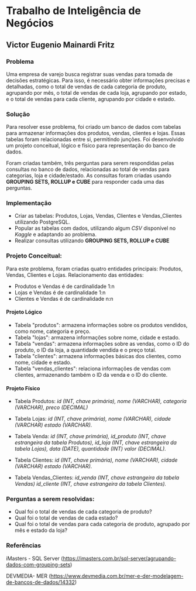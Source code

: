 
# Trabalho de Inteligência de Negócios

## Victor Eugenio Mainardi Fritz


### Problema
Uma empresa de varejo busca registrar suas vendas para tomada de decisões estratégicas. Para isso, é necessário obter informações precisas e detalhadas, como o total de vendas de cada categoria de produto, agrupando por mês, o total de vendas de cada loja, agrupando por estado, e o total de vendas para cada cliente, agrupando por cidade e estado. 

### Solução
Para resolver esse problema, foi criado um banco de dados com tabelas para armazenar informações dos produtos, vendas, clientes e lojas. Essas tabelas foram relacionadas entre si, permitindo junções. Foi desenvolvido um projeto conceitual, lógico e físico para representação do banco de dados.

Foram criadas também, três perguntas para serem respondidas pelas consultas no banco de dados, relacionadas ao total de vendas para categorias, loja e cidade/estado. As consultas foram criadas usando **GROUPING SETS, ROLLUP e CUBE** para responder cada uma das perguntas.

### Implementação
* Criar as tabelas: Produtos, Lojas, Vendas, Clientes e Vendas_Clientes utilizando PostgreSQL.
* Popular as tabelas com dados, utilizando algum *CSV* disponível no *Kaggle* e adaptando ao problema.
* Realizar consultas utilizando **GROUPING SETS, ROLLUP e CUBE**

### Projeto Conceitual:
Para este problema, foram criadas quatro entidades principais: Produtos, Vendas, Clientes e Lojas.
Relacionamento das entidades:
* Produtos e Vendas é de cardinalidade 1:n
* Lojas e Vendas é de cardinalidade 1:n
* Clientes e Vendas é de cardinalidade n:n

#### Projeto Lógico
* Tabela "produtos": armazena informações sobre os produtos vendidos, como nome, categoria e preço.
* Tabela "lojas": armazena informações sobre nome, cidade e estado.
* Tabela "vendas": armazena informações sobre as vendas, como o ID do produto, o ID da loja, a quantidade vendida e o preço total.
* Tabela "clientes": armazena informações básicas dos clientes, como nome, cidade e estado.
* Tabela "vendas_clientes": relaciona informações de vendas com clientes, armazenando também o ID da venda e o ID do cliente.


#### Projeto Físico
* Tabela Produtos:
*id (INT, chave primária),
nome (VARCHAR),
categoria (VARCHAR),
preco (DECIMAL)*

* Tabela Lojas:
*id (INT, chave primária),
nome (VARCHAR),
cidade (VARCHAR)
estado (VARCHAR).*

* Tabela Venda:
*id (INT, chave primária),
id_produto (INT, chave estrangeira da tabela Produtos),
id_loja (INT, chave estrangeira da tabela Lojas),
data (DATE),
quantidade (INT)
valor (DECIMAL).*

* Tabela Clientes:
*id (INT, chave primária),
nome (VARCHAR),
cidade (VARCHAR)
estado (VARCHAR).*

* Tabela Vendas_Clientes:
*id_venda (INT, chave estrangeira da tabela Vendas)
id_cliente (INT, chave estrangeira da tabela Clientes).*


### Perguntas a serem resolvidas:
* Qual foi o total de vendas de cada categoria de produto?
* Qual foi o total de vendas de cada estado?
* Qual foi o total de vendas para cada categoria de produto, agrupado por mês e estado da loja?



### Referências
iMasters - SQL Server (https://imasters.com.br/sql-server/agrupando-dados-com-grouping-sets)

DEVMEDIA- MER (https://www.devmedia.com.br/mer-e-der-modelagem-de-bancos-de-dados/14332)


